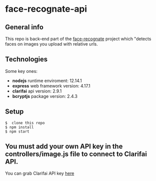 # face-recognate-api

## General info
This repo is back-end part of the [face-recognate](https://github.com/mahmutsen/face-recognate) project which "detects faces on images you upload with relative urls.
	
## Technologies
Some key ones:
* **nodejs** runtime enviroment: 12.14.1
* **express** web framework version: 4.17.1
* **clarifai** api version: 2.9.1
* **bcryptjs** package version: 2.4.3
	
## Setup
```
$  clone this repo
$ npm install
$ npm start
```
## You must add your own API key in the controllers/image.js file to connect to Clarifai API.

You can grab Clarifai API key [here](https://www.clarifai.com/)
